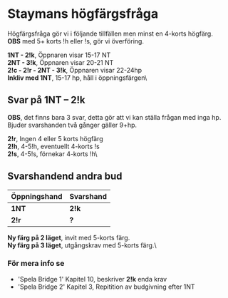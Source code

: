 # Staymans högfärgsfråga

Högfärgsfråga gör vi i följande tillfällen men minst en 4-korts högfärg.\
 **OBS** med 5+ korts !h eller !s, gör vi överföring.

**1NT - 2!k**, Öppnaren visar 15-17 NT\
**2NT - 3!k**, Öppnaren visar 20-21 NT\
**2!c - 2!r - 2NT - 3!k**, Öppnaren visar 22-24hp\
**Inkliv med 1NT**, 15-17 hp, håll i öppningsfärgen\

## Svar på 1NT – 2!k

**OBS**, det finns bara 3 svar, detta gör att vi kan ställa frågan med inga hp. Bjuder svarshanden två gånger gäller 9+hp.

**2!r**, Ingen 4 eller 5 korts högfärg\
**2!h**, 4-5!h, eventuellt 4-korts !s\
**2!s**, 4-5!s, förnekar 4-korts !h\

## Svarshandend andra bud

| Öppningshand | Svarshand |
| ------------ | --------- |
| **1NT**      | **2!k**   |
| **2!r**      | **?**     |

**Ny färg på 2 läget**, invit med 5-korts färg.\
**Ny färg på 3 läget**, utgångskrav med 5-korts färg.\

### För mera info se

- 'Spela Bridge 1' Kapitel 10, beskriver **2!k** enda krav
- 'Spela Bridge 2' Kapitel 3, Repitition av budgivning efter 1NT
